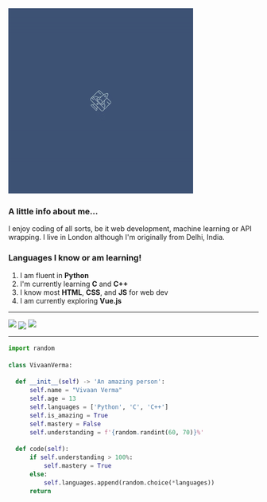 <div>
  <img src='https://github.com/doublevcodes/doublevcodes/blob/main/ezgif.com-gif-maker(1).gif' height='372'>
</div>

### A little info about me...
I enjoy coding of all sorts, be it web development, machine learning or API wrapping. I live in London although I'm originally from Delhi, India.

### Languages I know or am learning!

1. I am fluent in **Python**
2. I'm currently learning **C** and **C++**
3. I know most **HTML**, **CSS**, and **JS** for web dev
4. I am currently exploring **Vue.js**

-----

  <img align="top" src="https://github-readme-stats.vercel.app/api?username=doublevcodes&show_icons=true&theme=vue-dark" />

  <img align="center" src="https://github-readme-stats.vercel.app/api/top-langs/?username=doublevcodes&theme=vue-dark&layout=compact" />
  <img src="https://github-readme-stats.vercel.app/api/pin/?username=doublevcodes&repo=gravitron&theme=vue-dark" />

-----

  
  ```py
  import random

class VivaanVerma:

    def __init__(self) -> 'An amazing person':
        self.name = "Vivaan Verma"
        self.age = 13
        self.languages = ['Python', 'C', 'C++']
        self.is_amazing = True
        self.mastery = False
        self.understanding = f'{random.randint(60, 70)}%'

    def code(self):
        if self.understanding > 100%:
            self.mastery = True
        else:
            self.languages.append(random.choice(*languages))
        return
```

